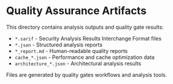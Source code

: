 # Quality Assurance Artifacts

This directory contains analysis outputs and quality gate results:

- `*.sarif` - Security Analysis Results Interchange Format files
- `*.json` - Structured analysis reports
- `*_report.md` - Human-readable quality reports
- `cache_*.json` - Performance and cache optimization data
- `architecture_*.json` - Architectural analysis results

Files are generated by quality gates workflows and analysis tools.